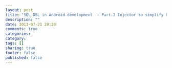 ```yaml
---
layout: post
title: "SQL DSL in Android development  - Part.2 Injector to simplify batch injection"
description: ""
date: 2013-07-21 20:20
comments: true
categories: 
category: 
tags: []
sharing: true
footer: false
published: false
---
```

